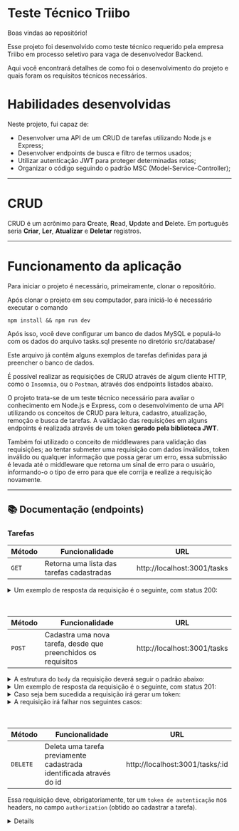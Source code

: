 # Teste Técnico Triibo

Boas vindas ao repositório!

Esse projeto foi desenvolvido como teste técnico requerido pela empresa Triibo em processo seletivo para vaga de desenvolvedor Backend. 

Aqui você encontrará detalhes de como foi o desenvolvimento do projeto e quais foram os requisitos técnicos necessários.

# Habilidades desenvolvidas

Neste projeto, fui capaz de:

- Desenvolver uma API de um CRUD de tarefas utilizando Node.js e Express;
- Desenvolver endpoints de busca e filtro de termos usados;
- Utilizar autenticação JWT para proteger determinadas rotas;
- Organizar o código seguindo o padrão MSC (Model-Service-Controller);

---

# CRUD

CRUD é um acrônimo para **C**reate, **R**ead, **U**pdate and **D**elete. Em português seria **Criar**, **Ler**, **Atualizar** e **Deletar** registros.

---

# Funcionamento da aplicação

Para iniciar o projeto é necessário, primeiramente, clonar o repositório.

Após clonar o projeto em seu computador, para iniciá-lo é necessário executar o comando
```
npm install && npm run dev
```

Após isso, você deve configurar um banco de dados MySQL e populá-lo com os dados do arquivo tasks.sql presente no diretório src/database/

Este arquivo já contêm alguns exemplos de tarefas definidas para já preencher o banco de dados.

É possível realizar as requisições de CRUD através de algum cliente HTTP, como o `Insomnia`, ou o `Postman`, através dos endpoints listados abaixo.

O projeto trata-se de um teste técnico necessário para avaliar o conhecimento em Node.js e Express, com o desenvolvimento de uma API utilizando os conceitos de CRUD para leitura, cadastro, atualização, remoção e busca de tarefas. A validação das requisições em alguns endpoints é realizada através de um token **gerado pela biblioteca JWT**.

Também foi utilizado o conceito de middlewares para validação das requisições; ao tentar submeter uma requisição com dados inválidos, token inválido ou qualquer informação que possa gerar um erro, essa submissão é levada até o middleware que retorna um sinal de erro para o usuário, informando-o o tipo de erro para que ele corrija e realize a requisição novamente.

---

## 📚 Documentação (endpoints)

### Tarefas
| Método | Funcionalidade                              | URL                          |
| ------ | ------------------------------------------- | ---------------------------- |
| `GET`  | Retorna uma lista das tarefas cadastradas   | http://localhost:3001/tasks  |

<details>
  <summary>Um exemplo de resposta da requisição é o seguinte, com status 200:</summary>
  <br>
  
```json
[
  {
    "id": 1,
    "title": "Tomar o café da manhã",
    "description": "Na padaria",
    "status": "Concluída"
  },
  {
    "id": 2,
    "title": "Almoçar com colegas do trabalho",
    "description": "No restaurante",
    "status": "Em andamento"
  },
  {
    "id": 3,
    "title": "Pedir janta no Ifood",
    "description": "Em casa",
    "status": "Pendente"
  },
]
```
</details>
<br>
<br>

| Método | Funcionalidade                                                  | URL                          |
| ------ | --------------------------------------------------------------- | ---------------------------- |
| `POST` | Cadastra uma nova tarefa, desde que preenchidos os requisitos   | http://localhost:3001/tasks  |


<details>
  <summary>A estrutura do <code>body</code> da requisição deverá seguir o padrão abaixo:</summary>
  <br>
  
```json
{
  "title": "Tomar o café da manhã",
  "description": "Na padaria",
  "status": "Concluída"
}
```
</details>

<details>
  <summary>Um exemplo de resposta da requisição é o seguinte, com status 201:</summary>
  <br>
  
```json
{
  "token": "eyJhbGciOiJIUzI1NiJ9.QmFpeGFyIG8gam9nbyBubyBwYw.eC4uLf7dToRql9ahI3UpNyrjBDDwZOjDHHhisBg2iYY",
  "message": "Task created."
}
```
</details>

<details>
  <summary>Caso seja bem sucedida a requisição irá gerar um token:</summary>
  <br>
  - Este token deve ser guardado pois ele é necessário e deve ser usado no header de requisições que desejam deletar ou editar a tarefa;
</details>

<details>
  <summary>A requisição irá falhar nos seguintes casos:</summary>
  <br>
  - A rota retorna o código <code>400</code>, com a mensagem <code>"All fields are required!"</code> caso o title, description ou status não estejam presentes no Body da requisição;
  <br>
  <br>
  - A rota retorna o código <code>400</code>, com a mensagem <code>"Fields cannot be empty!"</code> caso o title, description ou status estejam presentes no Body da requisição mas sejam vazios;
</details>
<br>
<br>

| Método   | Funcionalidade                                                      | URL                             |
| -------- | ------------------------------------------------------------------- | ------------------------------- |
| `DELETE` | Deleta uma tarefa previamente cadastrada identificada através do id | http://localhost:3001/tasks/:id |

Essa requisição deve, obrigatoriamente, ter um `token de autenticação` nos headers, no campo `authorization` (obtido ao cadastrar a tarefa).

<details>
  A resposta da requisição, cao seja bem sucedida, é apenas o status 204.
<br>
<br>

| Método | Funcionalidade                                                                                                | URL                             |
| ------ | ------------------------------------------------------------------------------------------------------------- | ------------------------------- |
| `PUT`  | Possibilita ao usuário editar todos os campos de uma tarefa previamente cadastrada identificada através do id | http://localhost:3001/tasks/:id |

Essa requisição deve, obrigatoriamente, ter um `token de autenticação` nos headers, no campo `authorization` (obtido ao cadastrar a tarefa).

<details>
  <summary>A estrutura do <code>body</code> da requisição deverá seguir o padrão abaixo:</summary>
  <br>
  
```json
{
  "title": "Tomar o café da manhã",
  "description": "Na padaria",
  "status": "Concluída"
}
```
</details>

<details>
  <summary>Um exemplo de resposta da requisição é o seguinte, com status 201:</summary>
  
```json
{
  "message": "Task updated."
}
```
</details>

<details>
  <summary>A requisição irá falhar nos seguintes casos:</summary>
  <br>
  - A rota retorna o código <code>400</code>, com a mensagem <code>"All fields are required!"</code> caso o title, description ou status não estejam presentes no Body da requisição;
  <br>
  <br>
  - A rota retorna o código <code>400</code>, com a mensagem <code>"Fields cannot be empty!"</code> caso o title, description ou status estejam presentes no Body da requisição mas sejam vazios;
</details>
<br>
<br>

| Método | Funcionalidade                                                                         | URL                                   |
| ------ | -------------------------------------------------------------------------------------- | ------------------------------------- |
| `PUT`  | Possibilita ao usuário editar o campo "title" de uma tarefa identificada através do id | http://localhost:3001/tasks/:id/title |

Essa requisição deve, obrigatoriamente, ter um `token de autenticação` nos headers, no campo `authorization` (obtido ao cadastrar a tarefa).

<details>
  <summary>A estrutura do <code>body</code> da requisição deverá seguir o padrão abaixo:</summary>
  <br>
  
```json
{
  "title": "Tomar o café da manhã"
}
```
</details>

<details>
  <summary>Um exemplo de resposta da requisição é o seguinte, com status 201:</summary>
  
```json
{
  "message": "Task title updated."
}
```
</details>

<details>
  <summary>A requisição irá falhar nos seguintes casos:</summary>
  <br>
  - A rota retorna o código <code>400</code>, com a mensagem <code>"Title is required!"</code> caso o title não esteja presente no Body da requisição;
  <br>
  <br>
  - A rota retorna o código <code>400</code>, com a mensagem <code>"Title cannot be empty!"</code> caso o title esteja presente no Body da requisição mas seja vazio;
</details>
<br>
<br>

| Método | Funcionalidade                                                                               | URL                                         |
| ------ | -------------------------------------------------------------------------------------------- | ------------------------------------------- |
| `PUT`  | Possibilita ao usuário editar o campo "description" de uma tarefa identificada através do id | http://localhost:3001/tasks/:id/description |

Essa requisição deve, obrigatoriamente, ter um `token de autenticação` nos headers, no campo `authorization` (obtido ao cadastrar a tarefa).

<details>
  <summary>A estrutura do <code>body</code> da requisição deverá seguir o padrão abaixo:</summary>
  <br>
  
```json
{
  "description": "Na padaria"
}
```
</details>

<details>
  <summary>Um exemplo de resposta da requisição é o seguinte, com status 201:</summary>
  
```json
{
  "message": "Task description updated."
}
```
</details>

<details>
  <summary>A requisição irá falhar nos seguintes casos:</summary>
  <br>
  - A rota retorna o código <code>400</code>, com a mensagem <code>"Description is required!"</code> caso o description não esteja presente no Body da requisição;
  <br>
  <br>
  - A rota retorna o código <code>400</code>, com a mensagem <code>"Description cannot be empty!"</code> caso o description esteja presente no Body da requisição mas seja vazio;
</details>
<br>
<br>

| Método | Funcionalidade                                                                          | URL                                    |
| ------ | --------------------------------------------------------------------------------------- | -------------------------------------- |
| `PUT`  | Possibilita ao usuário editar o campo "status" de uma tarefa identificada através do id | http://localhost:3001/tasks/:id/status |

Essa requisição deve, obrigatoriamente, ter um `token de autenticação` nos headers, no campo `authorization` (obtido ao cadastrar a tarefa).

<details>
  <summary>A estrutura do <code>body</code> da requisição deverá seguir o padrão abaixo:</summary>
  <br>
  
```json
{
  "status": "Concluída"
}
```
</details>

<details>
  <summary>Um exemplo de resposta da requisição é o seguinte, com status 201:</summary>
  
```json
{
  "message": "Task status updated."
}
```
</details>

<details>
  <summary>A requisição irá falhar nos seguintes casos:</summary>
  <br>
  - A rota retorna o código <code>400</code>, com a mensagem <code>"Status is required!"</code> caso o status não esteja presente no Body da requisição;
  <br>
  <br>
  - A rota retorna o código <code>400</code>, com a mensagem <code>"Status cannot be empty!"</code> caso o status esteja presente no Body da requisição mas seja vazio;
</details>
<br>
<br>

| Método | Funcionalidade                                                              | URL                                                     |
| ----- | ---------------------------------------------------------------------------- | ------------------------------------------------------- |
| `GET` |  Possibilita ao usuário buscar tarefas já cadastradas com base em seu título | http://localhost:3001/title/?q=(TERMO-A-SER-PESQUISADO) |

<details>
  <summary>Um exemplo de resposta da requisição é o seguinte, com status 200:</summary>
  
```json
[
  {
    "id": 2,
    "title": "Almoçar com colegas do trabalho",
    "description": "No restaurante",
    "status": "Em andamento"
  }
]
```
</details>
<br>
<br>

| Método | Funcionalidade                                                                 | URL                                                           |
| ----- | ------------------------------------------------------------------------------- | ------------------------------------------------------------- |
| `GET` |  Possibilita ao usuário buscar tarefas já cadastradas com base em sua descrição | http://localhost:3001/description/?q=(TERMO-A-SER-PESQUISADO) |

<details>
  <summary>Um exemplo de resposta da requisição é o seguinte, com status 200:</summary>
  
```json
[
  {
    "id": 2,
    "title": "Almoçar com colegas do trabalho",
    "description": "No restaurante",
    "status": "Em andamento"
  }
]
```
</details>
<br>
<br>

| Método | Funcionalidade                                                              | URL                                                      |
| ----- | ---------------------------------------------------------------------------- | -------------------------------------------------------- |
| `GET` |  Possibilita ao usuário buscar tarefas já cadastradas com base em seu status | http://localhost:3001/status/?q=(TERMO-A-SER-PESQUISADO) |

<details>
  <summary>Um exemplo de resposta da requisição é o seguinte, com status 200:</summary>
  
```json
[
  {
    "id": 2,
    "title": "Almoçar com colegas do trabalho",
    "description": "No restaurante",
    "status": "Em andamento"
  }
]
```
</details>
<br>

---
